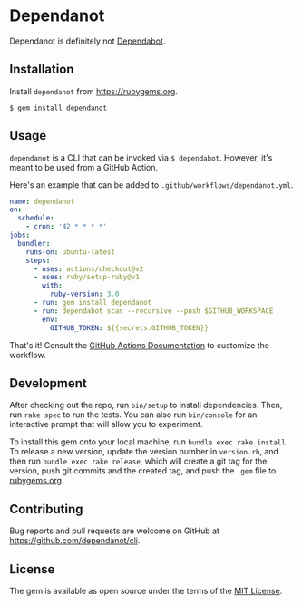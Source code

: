 # Dependanot

Dependanot is definitely not [Dependabot](https://github.com/dependabot).

## Installation

Install `dependanot` from https://rubygems.org.

    $ gem install dependanot

## Usage

`dependanot` is a CLI that can be invoked via `$ dependabot`. However, it's
meant to be used from a GitHub Action.

Here's an example that can be added to `.github/workflows/dependanot.yml`.

```yaml
name: dependanot
on:
  schedule:
    - cron: '42 * * * *'
jobs:
  bundler:
    runs-on: ubuntu-latest
    steps:
      - uses: actions/checkout@v2
      - uses: ruby/setup-ruby@v1
        with:
          ruby-version: 3.0
      - run: gem install dependanot
      - run: dependabot scan --recursive --push $GITHUB_WORKSPACE
        env:
          GITHUB_TOKEN: ${{secrets.GITHUB_TOKEN}}
```

That's it! Consult the [GitHub Actions Documentation][1] to customize the workflow.

## Development

After checking out the repo, run `bin/setup` to install dependencies. Then, run `rake spec` to run the tests. You can also run `bin/console` for an interactive prompt that will allow you to experiment.

To install this gem onto your local machine, run `bundle exec rake install`. To release a new version, update the version number in `version.rb`, and then run `bundle exec rake release`, which will create a git tag for the version, push git commits and the created tag, and push the `.gem` file to [rubygems.org](https://rubygems.org).

## Contributing

Bug reports and pull requests are welcome on GitHub at https://github.com/dependanot/cli.

## License

The gem is available as open source under the terms of the [MIT License](https://opensource.org/licenses/MIT).

[1]: https://docs.github.com/en/actions/learn-github-actions/workflow-syntax-for-github-actions
